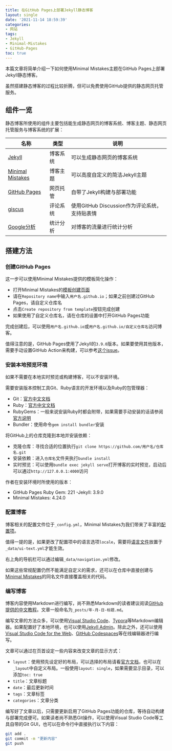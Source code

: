```yaml
---
title: 在GitHub Pages上部署Jekyll静态博客
layout: single
date: '2021-11-14 18:59:39'
categories:
- 网站
tags:
- Jekyll
- Minimal-Mistakes
- GitHub-Pages
toc: true
---
```


本篇文章将简单介绍一下如何使用Minimal Mistakes主题在GitHub Pages上部署Jekyll静态博客。

虽然搭建静态博客的过程比较折腾，但可以免费使用GitHub提供的静态网页托管服务。

## 组件一览
静态博客所使用的组件主要包括能生成静态网页的博客系统、博客主题、静态网页托管服务与博客系统的扩展：

| 名称 | 类型 | 说明 |
| -------- | -------- | -------- |
| [Jekyll](https://jekyllrb.com/) | 博客系统 | 可以生成静态网页的博客系统 |
| [Minimal Mistakes](https://mmistakes.github.io/minimal-mistakes/) | 博客主题 | 可以高度自定义的简洁Jekyll主题  |
| [GitHub Pages](https://pages.github.com/) | 网页托管 | 自带了Jekyll构建与部署功能 |
| [giscus](https://giscus.app/zh-CN) | 评论系统 | 使用GitHub Discussion作为评论系统，支持贴表情 |
| [Google分析](https://analytics.google.com/analytics/web/?hl=zh_cn) | 统计分析 | 对博客的流量进行统计分析 |

## 搭建方法

### 创建GitHub Pages
这一步可以使用Minimal Mistakes提供的模板简化操作：
- 打开Minimal Mistakes的[模板创建页面](https://github.com/mmistakes/mm-github-pages-starter/generate)
- 请在`Repository name`中输入`用户名.github.io`；如果之前创建过GitHub Pages，请自定义仓库名
- 点击`Create repository from template`按钮完成创建
- 如果使用了自定义仓库名，请在仓库的设置中打开GitHub Pages功能

完成创建后，可以使用`用户名.github.io`或`用户名.github.io/自定义仓库名`访问博客。

值得注意的是，GitHub Pages使用了Jekyll的`3.9.0`版本。如果要使用其他版本，需要手动设置GitHub Action来构建，可以参考[这个issue](https://github.com/github/pages-gem/issues/651)。

### 安装本地预览环境
如果不需要在本地实时预览或构建博客，可以不安装环境。

需要安装版本控制工具Git、Ruby语言的开发环境以及Ruby的包管理器：
- Git：[官方中文文档](https://git-scm.com/book/zh/v2/%E8%B5%B7%E6%AD%A5-%E5%AE%89%E8%A3%85-Git)
- Ruby：[官方中文文档](https://www.ruby-lang.org/zh_cn/documentation/installation/)
- RubyGems：一般来说安装Ruby时都会附带，如果需要手动安装的话请参阅[官方说明](https://rubygems.org/pages/download)
- Bundler：使用命令`gem install bundler`安装

将GitHub上的仓库克隆到本地并安装依赖：
- 克隆仓库：寻找合适的位置执行`git clone https://github.com/用户名/仓库名.git`
- 安装依赖：进入`仓库名`文件夹执行`bundle install`
- 实时预览：可以使用`bundle exec jekyll serve`打开博客的实时预览，启动后可以通过`http://127.0.0.1:4000`访问

作者在安装环境时所使用的版本：
- GitHub Pages Ruby Gem: 221
-Jekyll: 3.9.0
- Minimal Mistakes: 4.24.0

### 配置博客
博客相关的配置文件位于`_config.yml`，Minimal Mistakes为我们带来了丰富的[配置项](https://mmistakes.github.io/minimal-mistakes/docs/configuration/)。

值得一提的是，如果更改了配置项中的语言选项`locale`，需要将[语言文件](https://raw.githubusercontent.com/mmistakes/minimal-mistakes/master/_data/ui-text.yml)放置于`_data/ui-text.yml`才能生效。

右上角的导航栏可以通过编辑`_data/navigation.yml`修改。

如果这些常规配置仍然不能满足自定义的需求，还可以在仓库中直接创建与[Minimal Mistakes](https://github.com/mmistakes/minimal-mistakes)的同名文件直接覆盖相关的代码。

### 编写博客
博客内容使用Markdown进行编写，尚不熟悉Markdown的读者建议阅读[GitHub提供的中文教程](https://docs.github.com/cn/github/writing-on-github/getting-started-with-writing-and-formatting-on-github/basic-writing-and-formatting-syntax)。文章一般命名为`_posts/年-月-日-标题.md`。

编写文章的方法众多，可以使用[Visual Studio Code](https://code.visualstudio.com/)、[Typora](https://typora.io/)等Markdown编辑器。如果配置好了本地环境，也可以使用[Jekyll Admin](https://jekyll.github.io/jekyll-admin/)。除此之外，还可以使用[Visual Studio Code for the Web](https://vscode.dev/)、[GitHub Codespaces](https://github.dev/)等在线编辑器进行编写。

文章可以通过在页首设定一些内容来改变文章的显示方式：
- `layout`：使用预先设定好的布局，可以选择的布局请看[官方文档](https://mmistakes.github.io/minimal-mistakes/docs/layouts/)，也可以在`_layout`中自定义布局。一般使用`layout: single`，如果需要显示目录，可以添加`toc: true`
- `title`：文章标题
- `date`：最后更新时间
- `tags`：文章标签
- `categories`：文章分类

编写好了文章以后，只需要更新启用了GitHub Pages功能的仓库，等待自动构建与部署完成便可。如果读者尚不熟悉Git操作，可以使用Visual Studio Code等工具自带的Git GUI，也可以在命令行中直接执行以下内容：
```sh
git add .
git commit -m "更新内容"
git push
```
